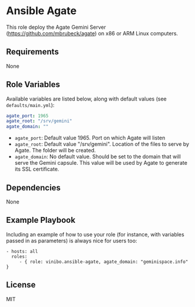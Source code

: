 Ansible Agate
=========

This role deploy the Agate Gemini Server (https://github.com/mbrubeck/agate) on x86 or ARM Linux computers.

Requirements
------------

None

Role Variables
--------------

Available variables are listed below, along with default values (see `defaults/main.yml`):
```yaml
agate_port: 1965
agate_root: "/srv/gemini"
agate_domain: ""
```

- `agate_port`: Default value 1965. Port on which Agate will listen
- `agate_root`: Default value "/srv/gemini". Location of the files to serve by Agate. The folder will be created.
- `agate_domain`: No default value. Should be set to the domain that will serve the Gemini capsule. This value will be used by Agate to generate its SSL certificate.

Dependencies
------------

None

Example Playbook
----------------

Including an example of how to use your role (for instance, with variables passed in as parameters) is always nice for users too:

    - hosts: all
      roles:
         - { role: vinibo.ansible-agate, agate_domain: "geminispace.info" }

License
-------

MIT
